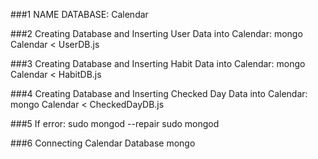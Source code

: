 ###1 NAME DATABASE: Calendar

###2 Creating Database and Inserting User Data into Calendar:
  mongo Calendar < UserDB.js

###3 Creating Database and Inserting Habit Data into Calendar:
  mongo Calendar < HabitDB.js

###4 Creating Database and Inserting Checked Day Data into Calendar:
  mongo Calendar < CheckedDayDB.js

###5 If error:
  sudo mongod --repair
  sudo mongod

###6 Connecting Calendar Database
  mongo
  